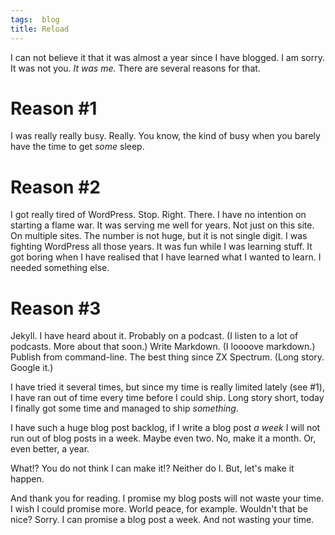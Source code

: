 ```yaml
---
tags:  blog
title: Reload
---
```

I can not believe it that it was almost a year since I have blogged. I am sorry. It was not you. _It was me._ There are several reasons for that.

# Reason #1

I was really really busy. Really. You know, the kind of busy when you barely have the time to get _some_ sleep.

# Reason #2

I got really tired of WordPress. Stop. Right. There. I have no intention on starting a flame war. It was serving me well for years. Not just on this site. On multiple sites. The number is not huge, but it is not single digit. I was fighting WordPress all those years. It was fun while I was learning stuff. It got boring when I have realised that I have learned what I wanted to learn. I needed something else.

# Reason #3

Jekyll. I have heard about it. Probably on a podcast. (I listen to a lot of podcasts. More about that soon.) Write Markdown. (I loooove markdown.) Publish from command-line. The best thing since ZX Spectrum. (Long story. Google it.)

I have tried it several times, but since my time is really limited lately (see #1), I have ran out of time every time before I could ship. Long story short, today I finally got some time and managed to ship _something_.

I have such a huge blog post backlog, if I write a blog post _a week_ I will not run out of blog posts in a week. Maybe even two. No, make it a month. Or, even better, a year.

What!? You do not think I can make it!? Neither do I. But, let's make it happen.

And thank you for reading. I promise my blog posts will not waste your time. I wish I could promise more. World peace, for example. Wouldn't that be nice? Sorry. I can promise a blog post a week. And not wasting your time.
